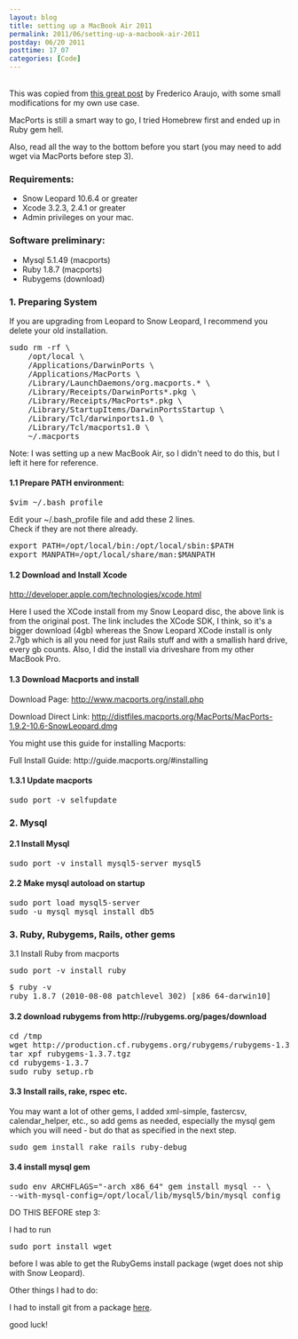 ```yaml
---
layout: blog
title: setting up a MacBook Air 2011
permalink: 2011/06/setting-up-a-macbook-air-2011
postday: 06/20 2011
posttime: 17_07
categories: [Code]
---
```


<br>This was copied from <a href="http://www.frederico-araujo.com/2010/08/19/installing-rails-enviroment-on-snow-leopard-with-macports-mysql-and-modrails-passenger/">this great post</a> by Frederico Araujo, with some small modifications for my own use case.

MacPorts is still a smart way to go, I tried Homebrew first and ended up in Ruby gem hell.

Also, read all the way to the bottom before you start (you may need to add wget via MacPorts before step 3).

<div class="textcontent">
<h3>Requirements:</h3> 
<ul> 
<li> Snow Leopard 10.6.4 or greater</li> 
<li> Xcode 3.2.3, 2.4.1 or greater</li> 
<li> Admin privileges on your mac.</li> 
</ul> 
<h3>Software preliminary:</h3> 
<ul> 
<li> Mysql 5.1.49 (macports)</li> 
<li> Ruby 1.8.7 (macports)</li> 
<li> Rubygems (download)</li> 
</ul> 
<h3>1. Preparing System</h3> 
<p>If you are upgrading from Leopard to Snow Leopard, I recommend you delete your old installation.</p> 
<pre class="command">sudo rm -rf \
    /opt/local \
    /Applications/DarwinPorts \
    /Applications/MacPorts \
    /Library/LaunchDaemons/org.macports.* \
    /Library/Receipts/DarwinPorts*.pkg \
    /Library/Receipts/MacPorts*.pkg \
    /Library/StartupItems/DarwinPortsStartup \
    /Library/Tcl/darwinports1.0 \
    /Library/Tcl/macports1.0 \
    ~/.macports
</pre>
Note: I was setting up a new MacBook Air, so I didn't need to do this, but I left it here for reference.

<h4>1.1 Prepare PATH environment:</h4> 
<pre class="command">$vim ~/.bash_profile
</pre> 
<p>Edit your ~/.bash_profile file and add these 2 lines.<br /> 
Check if they are not there already.</p> 
<pre>export PATH=/opt/local/bin:/opt/local/sbin:$PATH
export MANPATH=/opt/local/share/man:$MANPATH
</pre> 
<h4>1.2 Download and Install Xcode</h4> 
<p><a href="http://developer.apple.com/technologies/xcode.html" onclick="javascript:_gaq.push(['_trackEvent','outbound-article','developer.apple.com/technologies/xcode.html']);">http://developer.apple.com/technologies/xcode.html</a><p>
Here I used the XCode install from my Snow Leopard disc, the above link is from the original post. The link includes the XCode SDK, I think, so it's a bigger download (4gb) whereas the Snow Leopard XCode install is only 2.7gb which is all you need for just Rails stuff and with a smallish hard drive, every gb counts. Also, I did the install via driveshare from my other MacBook Pro.</p>
</p> 
<h4>1.3 Download Macports and install</h4> 
<p>Download Page: <a href="http://www.macports.org/install.php" onclick="javascript:_gaq.push(['_trackEvent','outbound-article','www.macports.org/install.php']);">http://www.macports.org/install.php</a></p> 
<p>Download Direct Link: <a href="http://distfiles.macports.org/MacPorts/MacPorts-1.9.2-10.6-SnowLeopard.dmg" onclick="javascript:_gaq.push(['_trackEvent','outbound-article','distfiles.macports.org/MacPorts/MacPorts-1.9.2-10.6-SnowLeopard.dmg']);">http://distfiles.macports.org/MacPorts/MacPorts-1.9.2-10.6-SnowLeopard.dmg</a></p> 
<p>You might use this guide for installing Macports:</p> 
<p>Full Install Guide: http://guide.macports.org/#installing</p> 
<h4>1.3.1 Update macports</h4> 
<pre class="command">sudo port -v selfupdate</pre> 
<h3>2. Mysql</h3> 
<h4>2.1 Install Mysql</h4> 
<pre class="command">sudo port -v install mysql5-server mysql5</pre> 
<h4>2.2 Make mysql autoload on startup</h4> 
<pre class="command">sudo port load mysql5-server
sudo -u mysql mysql_install_db5
</pre> 
<h3>3. Ruby, Rubygems, Rails, other gems</h3> 
<p>3.1 Install Ruby from macports</p> 
<pre class="command">sudo port -v install ruby</pre> 
<pre class="command">$ ruby -v
ruby 1.8.7 (2010-08-08 patchlevel 302) [x86_64-darwin10]
</pre> 
<h4>3.2 download rubygems from http://rubygems.org/pages/download</h4> 
<pre class="command">cd /tmp
wget http://production.cf.rubygems.org/rubygems/rubygems-1.3.7.tgz
tar xpf rubygems-1.3.7.tgz
cd rubygems-1.3.7
sudo ruby setup.rb
</pre> 
<h4>3.3 Install rails, rake, rspec etc.</h4> 
You may want a lot of other gems, I added xml-simple, fastercsv, calendar_helper, etc., so add gems as needed, especially the mysql gem which you will need - but do that as specified in the next step.
<pre class="command">sudo gem install rake rails ruby-debug</pre>
<h4>3.4 install mysql gem</h4> 
<pre class="command">sudo env ARCHFLAGS="-arch x86_64" gem install mysql -- \ 
--with-mysql-config=/opt/local/lib/mysql5/bin/mysql_config
</pre>

DO THIS BEFORE step 3:

I had to run
<pre>sudo port install wget</pre>

before I was able to get the RubyGems install package (wget does not ship with Snow Leopard).

Other things I had to do:
<p>I had to install git from a package <a href="http://code.google.com/p/git-osx-installer/">here</a>.</p>

good luck!

</div>
